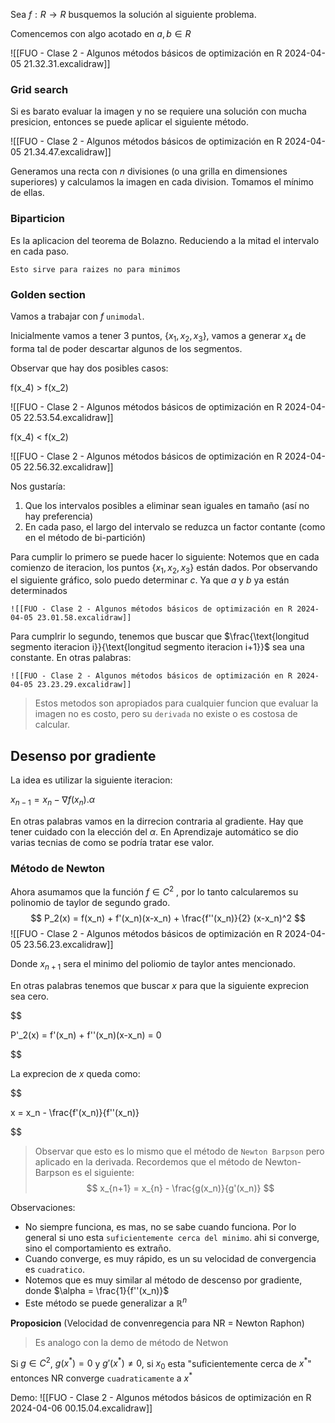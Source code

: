 
Sea $f : R \rightarrow R$ busquemos la solución al siguiente problema.

Comencemos con algo acotado en $a,b \in R$

![[FUO - Clase 2 - Algunos métodos básicos de optimización en R 2024-04-05 21.32.31.excalidraw]]



### Grid search
Si es barato evaluar la imagen y no se requiere una solución con mucha presicion, entonces se puede aplicar el siguiente método. 

![[FUO - Clase 2 - Algunos métodos básicos de optimización en R 2024-04-05 21.34.47.excalidraw]]

Generamos una recta con $n$ divisiones (o una grilla en dimensiones superiores) y calculamos la imagen en cada division. Tomamos el mínimo de ellas. 


### Biparticion

Es la aplicacion del teorema de Bolazno. Reduciendo a la mitad el intervalo en cada paso.

`Esto sirve para raizes no para minimos`


### Golden section

Vamos a trabajar con $f$ `unimodal`.

Inicialmente vamos a tener 3 puntos, $\{x_1,x_2,x_3\}$, vamos a generar $x_4$ de forma tal de poder descartar algunos de los segmentos. 

Observar que hay dos posibles casos:

f(x_4) > f(x_2)

![[FUO - Clase 2 - Algunos métodos básicos de optimización en R 2024-04-05 22.53.54.excalidraw]]


f(x_4) < f(x_2)

![[FUO - Clase 2 - Algunos métodos básicos de optimización en R 2024-04-05 22.56.32.excalidraw]]


Nos gustaría:
1. Que los intervalos posibles a eliminar sean iguales en tamaño (así no hay preferencia)
2. En cada paso, el largo del intervalo se reduzca un factor contante (como en el método de bi-partición)

Para cumplir lo primero se puede hacer lo siguiente:
	Notemos que en cada comienzo de iteracion, los puntos $\{x_1, x_2, x_3\}$ están dados. Por observando el siguiente gráfico, solo puedo determinar $c$. Ya que $a$ y $b$ ya están determinados

	![[FUO - Clase 2 - Algunos métodos básicos de optimización en R 2024-04-05 23.01.58.excalidraw]]
Para cumplrir lo segundo, tenemos que buscar que $\frac{\text{longitud segmento iteracion i}}{\text{longitud segmento iteracion i+1}}$ sea una constante. En otras palabras:

	![[FUO - Clase 2 - Algunos métodos básicos de optimización en R 2024-04-05 23.23.29.excalidraw]]


> Estos metodos son apropiados para cualquier funcion que evaluar la imagen  no es costo, pero su `derivada` no existe o es costosa de calcular.  


## Desenso por gradiente

La idea es utilizar la siguiente iteracion:

$x_{n-1} = x_n - \nabla f (x_n) . \alpha$ 

En otras palabras vamos en la dirrecion contraria al gradiente. 
Hay que tener cuidado con la elección del $\alpha$. En Aprendizaje automático se dio varias tecnias de como se podría tratar ese valor.

### Método de Newton

Ahora asumamos que la función $f \in C^2$ , por lo tanto calcularemos su polinomio de taylor de segundo grado. 
$$
P_2(x) = f(x_n) + f'(x_n)(x-x_n) + \frac{f''(x_n)}{2} (x-x_n)^2
$$
![[FUO - Clase 2 - Algunos métodos básicos de optimización en R 2024-04-05 23.56.23.excalidraw]]

Donde $x_{n+1}$ sera el minimo del poliomio de taylor antes mencionado.

En otras palabras tenemos que buscar $x$ para que la siguiente exprecion sea cero. 

$$

P'_2(x) = f'(x_n) + f''(x_n)(x-x_n) = 0

$$

La exprecion de $x$ queda como:

$$

x = x_n - \frac{f'(x_n)}{f''(x_n)}

$$
> Observar que esto es lo mismo que el método de `Newton Barpson` pero aplicado en la derivada. Recordemos que el método de Newton-Barpson es el siguiente:
> $$
 x_{n+1} = x_{n} - \frac{g(x_n)}{g'(x_n)}
 $$


Observaciones:
- No siempre funciona, es mas, no se sabe cuando funciona. Por lo general si uno esta `suficientemente cerca del minimo`. ahi si converge, sino el comportamiento es extraño.
- Cuando converge, es muy rápido, es un su velocidad de convergencia es `cuadratico`. 
- Notemos que es muy similar al método de descenso por gradiente, donde $\alpha = \frac{1}{f''(x_n)}$ 
- Este método se puede generalizar a $\mathbb{R}^n$


**Proposicion** (Velocidad de convenregencia para NR = Newton Raphon)
> Es analogo con la demo de método de Netwon

Si $g \in C^2$, $g(x^*) = 0$ y $g'(x^*)\neq 0$, si $x_0$ esta "suficientemente cerca de $x^*$" entonces NR converge `cuadraticamente` a $x^*$

Demo:
	![[FUO - Clase 2 - Algunos métodos básicos de optimización en R 2024-04-06 00.15.04.excalidraw]]
